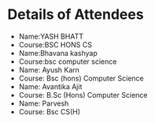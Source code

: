 # Details of Attendees
- Name:YASH BHATT
- Course:BSC HONS CS
- Name:Bhavana kashyap
- Course:bsc computer science
- Name: Ayush Karn
- Course: Bsc (hons) Computer Science
- Name: Avantika Ajit
- Course: B.Sc (Hons) Computer Science
- Name: Parvesh
- Course: Bsc CS(H)